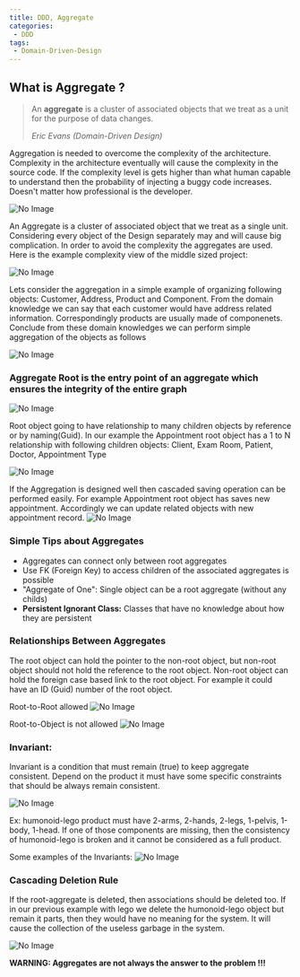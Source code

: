```yaml
---
title: DDD, Aggregate
categories:
 - DDD
tags:
 - Domain-Driven-Design
---
```



## What is Aggregate ?

> An **aggregate** is a cluster of associated objects that we treat as a unit for the purpose of data changes.
>
> <cite>Eric Evans (Domain-Driven Design)</cite>

Aggregation is needed to overcome the complexity of the architecture. Complexity in the architecture eventually will cause the complexity in the source code. If the complexity level is gets higher than what human capable to understand then the probability of injecting a buggy code increases. Doesn't matter how professional is the developer.

![No Image](/assets/2018-05-09-ddd-aggregate/BrainCapacityAndCodeComplexity.png)

An Aggregate is a cluster of associated object that we treat as a single unit. Considering every object of the Design separately may and will cause big complication. In order to avoid the complexity the aggregates are used. Here is the example complexity view of the middle sized project:

![No Image](/assets/2018-05-09-ddd-aggregate/tackling_complexity.png)

Lets consider the aggregation in a simple example of organizing following objects: Customer, Address, Product and Component. From the domain knowledge we can say that each customer would have address related information. Correspondingly products are usually made of componenets. Conclude from these domain knowledges we can perform simple aggregation of the objects as follows

![No Image](/assets/2018-05-09-ddd-aggregate/aggregates1.png)

### **Aggregate Root** is the entry point of an aggregate which ensures the integrity of the entire graph
![No Image](/assets/2018-05-09-ddd-aggregate/rootNonRoot.png)

Root object going to have relationship to many children objects by reference or by naming(Guid). In our example the Appointment root object has a 1 to N relationship with following children objects: Client, Exam Room, Patient, Doctor, Appointment Type

![No Image](/assets/2018-05-09-ddd-aggregate/AppointmentContents.png)

If the Aggregation is designed well then cascaded saving operation can be performed easily. For example Appointment root object has saves new appointment. Accordingly we can update related objects with new appointment record.
![No Image](/assets/2018-05-09-ddd-aggregate/cascadingSave.png)



### Simple Tips about Aggregates
- Aggregates can connect only between root aggregates
- Use FK (Foreign Key) to access children of the associated aggregates is possible
- "Aggregate of One": Single object can be a root aggregate (without any childs)
- **Persistent Ignorant Class:** Classes that have no knowledge about how they are persistent


### Relationships Between Aggregates
The root object can hold the pointer to the non-root object, but non-root object should not hold the reference to the root object. Non-root object can hold the foreign case based link to the root object. For example it could have an ID (Guid) number of the root object.

Root-to-Root allowed
![No Image](/assets/2018-05-09-ddd-aggregate/rootToRootAllowed.png)

Root-to-Object is not allowed
![No Image](/assets/2018-05-09-ddd-aggregate/rootNonRootNotAllowed.png)



### **Invariant:** 
Invariant is a condition that must remain (true) to keep aggregate consistent. Depend on the product it must have some specific constraints that should be always remain consistent.

![No Image](/assets/2018-05-09-ddd-aggregate/ProductInvariants.png)

Ex: humonoid-lego product must have 2-arms, 2-hands, 2-legs, 1-pelvis, 1-body, 1-head. If one of those components are missing, then the consistency of humonoid-lego is broken and it cannot be considered as a full product.

Some examples of the Invariants:
![No Image](/assets/2018-05-09-ddd-aggregate/exampleOfInvariants.png)


### **Cascading Deletion Rule**
If the root-aggregate is deleted, then associations should be deleted too. If in our previous example with lego we delete the humonoid-lego object but remain it parts, then they would have no meaning for the system. It will cause the collection of the useless garbage in the system.

![No Image](/assets/2018-05-09-ddd-aggregate/CascadingDeletion.png)


**WARNING: Aggregates are not always the answer to the problem !!!**




